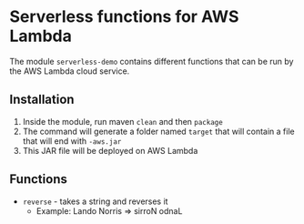 # Serverless functions for AWS Lambda
The module `serverless-demo` contains different functions that can be run by the AWS Lambda cloud service.

## Installation

1. Inside the module, run maven `clean` and then `package`
2. The command will generate a folder named `target` that will contain a file that will end with `-aws.jar`
3. This JAR file will be deployed on AWS Lambda

## Functions

- `reverse` - takes a string and reverses it
  - Example: Lando Norris => sirroN odnaL